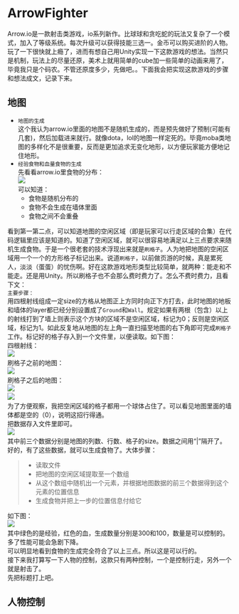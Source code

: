 # ArrowFighter
Arrow.io是一款射击类游戏，io系列新作。比球球和贪吃蛇的玩法又复杂了一个模式，加入了等级系统。每次升级可以获得技能三选一。金币可以购买进阶的人物。<br>
玩了一下很快就上瘾了，进而有想自己用Unity实现一下这款游戏的想法。当然只是机制，玩法上的尽量还原，美术上就用简单的cube加一些简单的动画来用了，毕竟我只是个码农。不管还原度多少，先做吧。。下面我会把实现这款游戏的步骤和想法成文，记录下来。<br>
## 地图
* `地图的生成`<br>
这个我认为arrow.io里面的地图不是随机生成的，而是预先做好了预制(可能有几套)，然后加载进来就行。就像dota，lol的地图一样定死的。毕竟moba类地图的多样化不是很重要，反而是更加追求无变化地形，以方便玩家能方便地记住地形。
* `经验食物和血量食物的生成`<br>
先看看arrow.io里食物的分布：<br>
![](https://github.com/lucky-chief/imageCache/raw/master/food.jpg)  <br>
可以知道：<br>
	* 食物是随机分布的 <br>
	* 食物不会生成在墙体里面 <br>
	* 食物之间不会重叠 <br>

看到第一第二点，可以知道地图的空闲区域（即是玩家可以行走区域的合集）在代码逻辑里应该是知道的。知道了空闲区域，就可以很容易地满足以上三点要求来随机生成食物。于是一个很老套的技术浮现出来就是`刷格子`。人为地把地图的空闲区域用一个一个的方形格子标记出来。说道`刷格子`，以前做页游的时候，真是累死人，淡淡（蛋蛋）的忧伤啊。好在这款游戏地形类型比较简单，就两种：能走和不能走。还是用Unity。所以刷格子也不会那么费时费力了。怎么不费时费力，且看下文：<br>
`主要步骤：`<br>
用四根射线组成一定size的方格从地图正上方同时向正下方打去，此时地图的地板和墙体的layer都已经分别设置成了`Ground`和`Wall`。规定如果有两根（包含）以上的射线打到了墙上则表示这个方块的区域不是空闲区域，标记为0；反则是空闲区域，标记为1。如此反复地从地图的左上角一直扫描至地图的右下角即可完成`刷格子`工作。标记好的格子存入到一个文件里，以便读取。如下图：<br>
四根射线：<br>
![](https://github.com/lucky-chief/imageCache/raw/master/ray.png)  <br>
刷格子之前的地图：<br>
![](https://github.com/lucky-chief/imageCache/raw/master/map1.png)  <br>
刷格子之后的地图：<br>
![](https://github.com/lucky-chief/imageCache/raw/master/map2.png)  <br>
![](https://github.com/lucky-chief/imageCache/raw/master/map3.png)  <br>
为了方便观察，我把空闲区域的格子都用一个球体占住了。可以看见地图里面的墙体都是空的（0），说明这招行得通。<br>
把数据存入文件里即可。<br>
![](https://github.com/lucky-chief/imageCache/raw/master/mapdata.png)  <br>
其中前三个数据分别是地图的列数、行数、格子的size。数据之间用“|”隔开了。<br>
好的，有了这些数据，就可以生成食物了。大体步骤：
>* 读取文件
>* 把地图的空闲区域提取至一个数组
>* 从这个数组中随机出一个元素，并根据地图数据的前三个数据得到这个元素的位置信息
>* 生成食物并把上一步的位置信息付给它<br>

如下图：<br>
![](https://github.com/lucky-chief/imageCache/raw/master/mapfood.png)  <br>
其中绿色的是经验，红色的血，生成数量分别是300和100，数量是可以控制的。多了性能可能会急剧下降。<br>
可以明显地看到食物的生成完全符合了以上三点。所以这是可以行的。<br>
接下来我打算写一下人物的控制，这款只有两种控制，一个是控制行走，另外一个就是射击了。<br>
先把标题打上吧。<br>
## 人物控制
